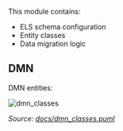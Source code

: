 This module contains:
* ELS schema configuration
* Entity classes
* Data migration logic

## DMN

DMN entities:

![dmn_classes](https://user-images.githubusercontent.com/17064290/150938464-b7234f24-30c4-450c-82ff-0cc94c919c9f.png)

_Source: [docs/dmn_classes.puml](docs/dmn_classes.puml)_